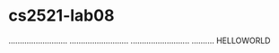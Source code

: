 # cs2521-lab08
..........................
..........................
..........................
..........
HELLOWORLD
